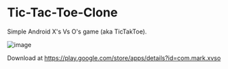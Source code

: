 # Tic-Tac-Toe-Clone
Simple Android X's Vs O's game (aka TicTakToe).

![image](https://user-images.githubusercontent.com/26508731/183225603-478fac06-2fdc-46a4-ab2d-499335528941.png)

Download at https://play.google.com/store/apps/details?id=com.mark.xvso
